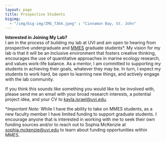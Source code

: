```yaml
---
layout: page
title: Prospective Students
bigimg:
  - "/img/big-img/IMG_7364.jpeg" : "Cinnamon Bay, St. John"
---
```

**Interested in Joining My Lab?**  
I am in the process of building my lab at UVI and am open to hearing from prospective undergraduate and [MMES](https://www.uvi.edu/academics/science-math/departments/bio-sciences/marine-envir-science/masters-marine-envir/) graduate students*. My vision for my lab is that it will be an inclusive environment that fosters creative thinking, encourages the use of quantitative approaches in marine ecology research, and values work-life balance. As a mentor, I am committed to supporting my students in achieving their goals, whatever they may be. In turn, I expect my students to work hard, be open to learning new things, and actively engage with the lab community.

If you think this sounds like something you would like to be involved with, please send me an email with your broad research interests, a potential project idea, and your CV to kayla.israel@uvi.edu.
  
**Important Note:*
While I have the ability to take on MMES students, as a new faculty member I have limited funding to support graduate students. I encourage anyone that is interested in working with me to seek their own funding sources and/or to reach out to Sophia McKenzie at sophia.mckenzie@uvi.edu to learn about funding opportunities within MMES.
